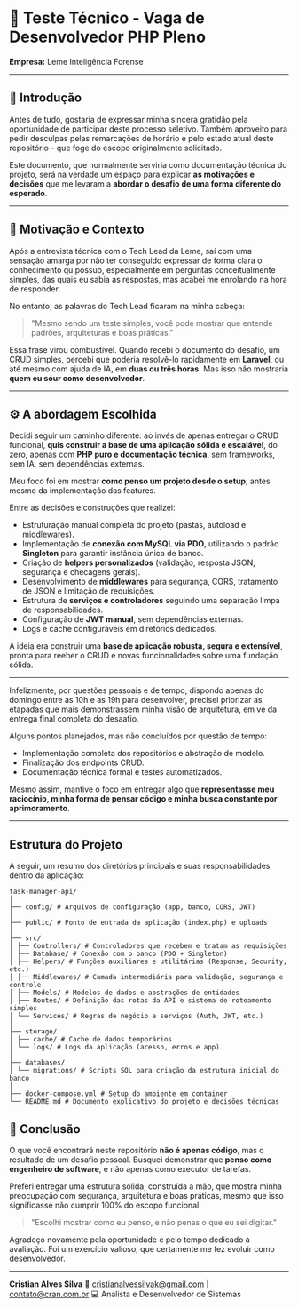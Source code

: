 # 🧠 Teste Técnico - Vaga de Desenvolvedor PHP Pleno
**Empresa:** Leme Inteligência Forense

---

## 💬 Introdução

Antes de tudo, gostaria de expressar minha sincera gratidão pela oportunidade de participar deste processo seletivo.
Também aproveito para pedir desculpas pelas remarcações de horário e pelo estado atual deste repositório - que foge do escopo originalmente solicitado.

Este documento, que normalmente serviria como documentação técnica do projeto, será na verdade um espaço para explicar **as motivações e decisões** que me levaram a **abordar o desafio de uma forma diferente do esperado**.

---

## 🎯 Motivação e Contexto

Após a entrevista técnica com o Tech Lead da Leme, saí com uma sensação amarga por não ter conseguido expressar de forma clara o conhecimento qu possuo, especialmente em perguntas conceitualmente simples, das quais eu sabia as respostas, mas acabei me enrolando na hora de responder.

No entanto, as palavras do Tech Lead ficaram na minha cabeça:
> "Mesmo sendo um teste simples, você pode mostrar que entende padrões, arquiteturas e boas práticas."

Essa frase virou combustível.
Quando recebi o documento do desafio, um CRUD simples, percebi que poderia resolvê-lo rapidamente em **Laravel**, ou até mesmo com ajuda de IA, em **duas ou três horas**. Mas isso não mostraria **quem eu sour como desenvolvedor**.

---

## ⚙️ A abordagem Escolhida

Decidi seguir um caminho diferente:
ao invés de apenas entregar o CRUD funcional, **quis construir a base de uma aplicação sólida e escalável**, do zero, apenas com **PHP puro e documentação técnica**, sem frameworks, sem IA, sem dependências externas.

Meu foco foi em mostrar **como penso um projeto desde o setup**, antes mesmo da implementação das features.

Entre as decisões e construções que realizei:

- Estruturação manual completa do projeto (pastas, autoload e middlewares).
- Implementação de **conexão com MySQL via PDO**, utilizando o padrão **Singleton** para garantir instância única de banco.
- Criação de **helpers personalizados** (validação, resposta JSON, segurança e checagens gerais).
- Desenvolvimento de **middlewares** para segurança, CORS, tratamento de JSON e limitação de requisições.
- Estrutura de **serviços e controladores** seguindo uma separação limpa de responsabilidades.
- Configuração de **JWT manual**, sem dependências externas.
- Logs e cache configuráveis em diretórios dedicados.

A ideia era construir uma **base de aplicação robusta, segura e extensível**, pronta para reeber o CRUD e novas funcionalidades sobre uma fundação sólida.

---

Infelizmente, por questões pessoais e de tempo, dispondo apenas do domingo entre as 10h e as 19h para desenvolver, precisei priorizar as etapadas que mais demonstrassem minha visão de arquitetura, em ve da entrega final completa do desaafio.

Alguns pontos planejados, mas não concluídos por questão de tempo:

- Implementação completa dos repositórios e abstração de modelo.
- Finalização dos endpoints CRUD.
- Documentação técnica formal e testes automatizados.

Mesmo assim, mantive o foco em entregar algo que **representasse meu raciocínio, minha forma de pensar código e minha busca constante por aprimoramento**.

---

## Estrutura do Projeto

A seguir, um resumo dos diretórios principais e suas responsabilidades dentro da aplicação:

```plaintext
task-manager-api/
│
├── config/ # Arquivos de configuração (app, banco, CORS, JWT)
│
├── public/ # Ponto de entrada da aplicação (index.php) e uploads
│
├── src/
│ ├── Controllers/ # Controladores que recebem e tratam as requisições
│ ├── Database/ # Conexão com o banco (PDO + Singleton)
│ ├── Helpers/ # Funções auxiliares e utilitárias (Response, Security, etc.)
│ ├── Middlewares/ # Camada intermediária para validação, segurança e controle
│ ├── Models/ # Modelos de dados e abstrações de entidades
│ ├── Routes/ # Definição das rotas da API e sistema de roteamento simples
│ └── Services/ # Regras de negócio e serviços (Auth, JWT, etc.)
│
├── storage/
│ ├── cache/ # Cache de dados temporários
│ └── logs/ # Logs da aplicação (acesso, erros e app)
│
├── databases/
│ └── migrations/ # Scripts SQL para criação da estrutura inicial do banco
│
├── docker-compose.yml # Setup do ambiente em container
└── README.md # Documento explicativo do projeto e decisões técnicas

```


## 🚀 Conclusão

O que você encontrará neste repositório **não é apenas código**, mas o resultado de um desafio pessoal.
Busquei demonstrar que **penso como engenheiro de software**, e não apenas como executor de tarefas.

Preferi entregar uma estrutura sólida, construída a mão, que mostra minha preocupação com segurança, arquitetura e boas práticas, mesmo que isso significasse não cumprir 100% do escopo funcional.

> "Escolhi mostrar como eu penso, e não penas o que eu sei digitar."

Agradeço novamente pela oportunidade e pelo tempo dedicado à avaliação.
Foi um exercício valioso, que certamente me fez evoluir como desenvolvedor.

---

**Cristian Alves Silva**
📧 cristianalvessilvak@gmail.com | contato@cran.com.br
💻 Analista e Desenvolvedor de Sistemas